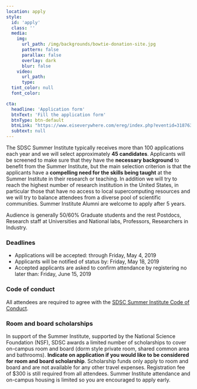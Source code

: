 ```yaml
---
location: apply
style:
  id: 'apply'
  class: ''
  media:
    img:
      url_path: /img/backgrounds/bowtie-donation-site.jpg
      pattern: false
      parallax: false
      overlay: dark
      blur: false
    video:
      url_path:
      type:
  tint_color: null
  font_color:

cta:
  headline: 'Application form'
  btnText: 'Fill the application form'
  btnType: btn-default
  btnLink: "https://www.eiseverywhere.com/ereg/index.php?eventid=318763"
  subtext: null
---
```



The SDSC Summer Institute typically receives more than 100 applications each year and we will select approximately **45 candidates**. Applicants will be screened to make sure that they have the **necessary background** to benefit from the Summer Institute, but the main selection criterion is that the applicants have a **compelling need for the skills being taught** at the Summer Institute in their research or teaching. In addition we will try to reach the highest number of research institution in the United States, in particular those that have no access to local supercomputing resources and we will try to balance attendees from a diverse pool of scientific communities.  Summer Institute Alumni are welcome to apply after 5 years.  

Audience is generally 50/60% Graduate students and the rest Postdocs, Research staff at Universities and National labs, Professors, Researchers in Industry.

### Deadlines

* Applications will be accepted: through Friday, May 4, 2019
* Applicants will be notified of status by: Friday, May 18, 2019
* Accepted applicants are asked to confirm attendance by registering no later than: Friday, June 15, 2019

### Code of conduct

All attendees are required to agree with the [SDSC Summer Institute Code of Conduct](/coc/).

### Room and board scholarships

In support of the Summer Institute, supported by the National Science Foundation (NSF), SDSC awards a limited number of scholarships to cover on-campus room and board (dorm style  private room, shared common area and bathrooms). **Indicate on application if you would like to be considered for room and board scholarship**. Scholarship funds only apply to room and board and are not available for any other travel expenses. Registration fee of $300 is still required from all attendees.
Summer Institute attendance and on-campus housing is limited so you are encouraged to apply early.


